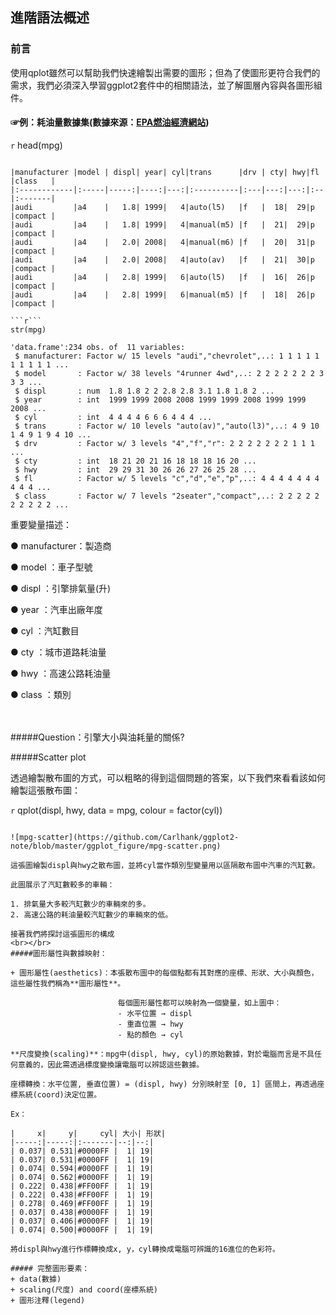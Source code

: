 ## 進階語法概述

### 前言

使用qplot雖然可以幫助我們快速繪製出需要的圖形；但為了使圖形更符合我們的需求，我們必須深入學習ggplot2套件中的相關語法，並了解圖層內容與各圖形組件。

#### ☞例：耗油量數據集(數據來源：[EPA燃油經濟網站](http://fueleconomy.gov))

```r```
head(mpg)
``````

|manufacturer |model | displ| year| cyl|trans      |drv | cty| hwy|fl |class   |
|:------------|:-----|-----:|----:|---:|:----------|:---|---:|---:|:--|:-------|
|audi         |a4    |   1.8| 1999|   4|auto(l5)   |f   |  18|  29|p  |compact |
|audi         |a4    |   1.8| 1999|   4|manual(m5) |f   |  21|  29|p  |compact |
|audi         |a4    |   2.0| 2008|   4|manual(m6) |f   |  20|  31|p  |compact |
|audi         |a4    |   2.0| 2008|   4|auto(av)   |f   |  21|  30|p  |compact |
|audi         |a4    |   2.8| 1999|   6|auto(l5)   |f   |  16|  26|p  |compact |
|audi         |a4    |   2.8| 1999|   6|manual(m5) |f   |  18|  26|p  |compact |

```r```
str(mpg)
``````

``````
'data.frame':234 obs. of  11 variables:
 $ manufacturer: Factor w/ 15 levels "audi","chevrolet",..: 1 1 1 1 1 1 1 1 1 1 ...
 $ model       : Factor w/ 38 levels "4runner 4wd",..: 2 2 2 2 2 2 2 3 3 3 ...
 $ displ       : num  1.8 1.8 2 2 2.8 2.8 3.1 1.8 1.8 2 ...
 $ year        : int  1999 1999 2008 2008 1999 1999 2008 1999 1999 2008 ...
 $ cyl         : int  4 4 4 4 6 6 6 4 4 4 ...
 $ trans       : Factor w/ 10 levels "auto(av)","auto(l3)",..: 4 9 10 1 4 9 1 9 4 10 ...
 $ drv         : Factor w/ 3 levels "4","f","r": 2 2 2 2 2 2 2 1 1 1 ...
 $ cty         : int  18 21 20 21 16 18 18 18 16 20 ...
 $ hwy         : int  29 29 31 30 26 26 27 26 25 28 ...
 $ fl          : Factor w/ 5 levels "c","d","e","p",..: 4 4 4 4 4 4 4 4 4 4 ...
 $ class       : Factor w/ 7 levels "2seater","compact",..: 2 2 2 2 2 2 2 2 2 2 ...
``````

重要變量描述：

● manufacturer：製造商

● model       ：車子型號

● displ       ：引擎排氣量(升)

● year        ：汽車出廠年度

● cyl         ：汽缸數目

● cty         ：城市道路耗油量

● hwy         ：高速公路耗油量

● class       ：類別

<br></br>
#####Question：引擎大小與油耗量的關係?

#####Scatter plot

透過繪製散布圖的方式，可以粗略的得到這個問題的答案，以下我們來看看該如何繪製這張散布圖：

```r```
qplot(displ, hwy, data = mpg, colour = factor(cyl))
``````

![mpg-scatter](https://github.com/Carlhank/ggplot2-note/blob/master/ggplot_figure/mpg-scatter.png)

這張圖繪製displ與hwy之散布圖，並將cyl當作類別型變量用以區隔散布圖中汽車的汽缸數。

此圖展示了汽缸數較多的車輛：

1. 排氣量大多較汽缸數少的車輛來的多。
2. 高速公路的耗油量較汽缸數少的車輛來的低。

接著我們將探討這張圖形的構成
<br></br>
#####圖形屬性與數據映射：

+ 圖形屬性(aesthetics)：本張散布圖中的每個點都有其對應的座標、形狀、大小與顏色，這些屬性我們稱為**圖形屬性**。

                        每個圖形屬性都可以映射為一個變量，如上圖中：
                        - 水平位置 → displ
                        - 重直位置 → hwy
                        - 點的顏色 → cyl

**尺度變換(scaling)**：mpg中(displ, hwy, cyl)的原始數據，對於電腦而言是不具任何意義的，因此需透過標度變換讓電腦可以辨認這些數據。

座標轉換：水平位置, 垂直位置) = (displ, hwy) 分別映射至 [0, 1] 區間上，再透過座標系統(coord)決定位置。

Ex：

|     x|     y|     cyl| 大小| 形狀|
|-----:|-----:|:-------|--:|--:|
| 0.037| 0.531|#0000FF |  1| 19|
| 0.037| 0.531|#0000FF |  1| 19|
| 0.074| 0.594|#0000FF |  1| 19|
| 0.074| 0.562|#0000FF |  1| 19|
| 0.222| 0.438|#FF00FF |  1| 19|
| 0.222| 0.438|#FF00FF |  1| 19|
| 0.278| 0.469|#FF00FF |  1| 19|
| 0.037| 0.438|#0000FF |  1| 19|
| 0.037| 0.406|#0000FF |  1| 19|
| 0.074| 0.500|#0000FF |  1| 19|

將displ與hwy進行作標轉換成x, y，cyl轉換成電腦可辨識的16進位的色彩符。

##### 完整圖形要素：
+ data(數據)
+ scaling(尺度) and coord(座標系統)
+ 圖形注釋(legend)

